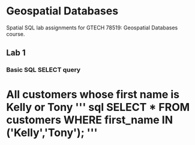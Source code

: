 # Geospatial Databases
 Spatial SQL lab assignments for GTECH 78519: Geospatial Databases course.

## Lab 1
### Basic SQL SELECT query

All customers whose first name is Kelly or Tony
''' sql
SELECT *
FROM customers
WHERE first_name IN ('Kelly','Tony');
'''
=======
